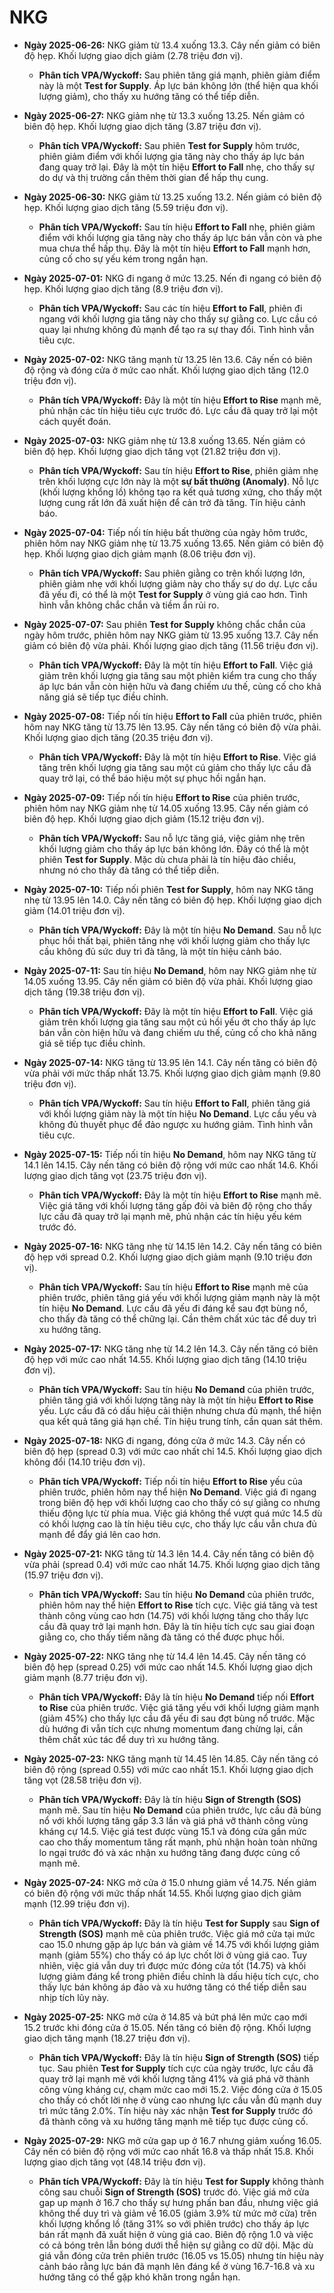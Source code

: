 # NKG

- **Ngày 2025-06-26:** NKG giảm từ 13.4 xuống 13.3. Cây nến giảm có biên độ hẹp. Khối lượng giao dịch giảm (2.78 triệu đơn vị).
    - **Phân tích VPA/Wyckoff:** Sau phiên tăng giá mạnh, phiên giảm điểm này là một **Test for Supply**. Áp lực bán không lớn (thể hiện qua khối lượng giảm), cho thấy xu hướng tăng có thể tiếp diễn.
- **Ngày 2025-06-27:** NKG giảm nhẹ từ 13.3 xuống 13.25. Nến giảm có biên độ hẹp. Khối lượng giao dịch tăng (3.87 triệu đơn vị).
    - **Phân tích VPA/Wyckoff:** Sau phiên **Test for Supply** hôm trước, phiên giảm điểm với khối lượng gia tăng này cho thấy áp lực bán đang quay trở lại. Đây là một tín hiệu **Effort to Fall** nhẹ, cho thấy sự do dự và thị trường cần thêm thời gian để hấp thụ cung.
- **Ngày 2025-06-30:** NKG giảm từ 13.25 xuống 13.2. Nến giảm có biên độ hẹp. Khối lượng giao dịch tăng (5.59 triệu đơn vị).
    - **Phân tích VPA/Wyckoff:** Sau tín hiệu **Effort to Fall** nhẹ, phiên giảm điểm với khối lượng gia tăng này cho thấy áp lực bán vẫn còn và phe mua chưa thể hấp thụ. Đây là một tín hiệu **Effort to Fall** mạnh hơn, củng cố cho sự yếu kém trong ngắn hạn.
- **Ngày 2025-07-01:** NKG đi ngang ở mức 13.25. Nến đi ngang có biên độ hẹp. Khối lượng giao dịch tăng (8.9 triệu đơn vị).
    - **Phân tích VPA/Wyckoff:** Sau các tín hiệu **Effort to Fall**, phiên đi ngang với khối lượng gia tăng này cho thấy sự giằng co. Lực cầu có quay lại nhưng không đủ mạnh để tạo ra sự thay đổi. Tình hình vẫn tiêu cực.
- **Ngày 2025-07-02:** NKG tăng mạnh từ 13.25 lên 13.6. Cây nến có biên độ rộng và đóng cửa ở mức cao nhất. Khối lượng giao dịch tăng (12.0 triệu đơn vị).
    - **Phân tích VPA/Wyckoff:** Đây là một tín hiệu **Effort to Rise** mạnh mẽ, phủ nhận các tín hiệu tiêu cực trước đó. Lực cầu đã quay trở lại một cách quyết đoán.
- **Ngày 2025-07-03:** NKG giảm nhẹ từ 13.8 xuống 13.65. Nến giảm có biên độ hẹp. Khối lượng giao dịch tăng vọt (21.82 triệu đơn vị).
    - **Phân tích VPA/Wyckoff:** Sau tín hiệu **Effort to Rise**, phiên giảm nhẹ trên khối lượng cực lớn này là một **sự bất thường (Anomaly)**. Nỗ lực (khối lượng khổng lồ) không tạo ra kết quả tương xứng, cho thấy một lượng cung rất lớn đã xuất hiện để cản trở đà tăng. Tín hiệu cảnh báo.
- **Ngày 2025-07-04:** Tiếp nối tín hiệu bất thường của ngày hôm trước, phiên hôm nay NKG giảm nhẹ từ 13.75 xuống 13.65. Nến giảm có biên độ hẹp. Khối lượng giao dịch giảm mạnh (8.06 triệu đơn vị).
    - **Phân tích VPA/Wyckoff:** Sau phiên giằng co trên khối lượng lớn, phiên giảm nhẹ với khối lượng giảm này cho thấy sự do dự. Lực cầu đã yếu đi, có thể là một **Test for Supply** ở vùng giá cao hơn. Tình hình vẫn không chắc chắn và tiềm ẩn rủi ro.
- **Ngày 2025-07-07:** Sau phiên **Test for Supply** không chắc chắn của ngày hôm trước, phiên hôm nay NKG giảm từ 13.95 xuống 13.7. Cây nến giảm có biên độ vừa phải. Khối lượng giao dịch tăng (11.56 triệu đơn vị).
    - **Phân tích VPA/Wyckoff:** Đây là một tín hiệu **Effort to Fall**. Việc giá giảm trên khối lượng gia tăng sau một phiên kiểm tra cung cho thấy áp lực bán vẫn còn hiện hữu và đang chiếm ưu thế, củng cố cho khả năng giá sẽ tiếp tục điều chỉnh.
- **Ngày 2025-07-08:** Tiếp nối tín hiệu **Effort to Fall** của phiên trước, phiên hôm nay NKG tăng từ 13.75 lên 13.95. Cây nến tăng có biên độ vừa phải. Khối lượng giao dịch tăng (20.35 triệu đơn vị).
    - **Phân tích VPA/Wyckoff:** Đây là một tín hiệu **Effort to Rise**. Việc giá tăng trên khối lượng gia tăng sau một cú giảm cho thấy lực cầu đã quay trở lại, có thể báo hiệu một sự phục hồi ngắn hạn.
- **Ngày 2025-07-09:** Tiếp nối tín hiệu **Effort to Rise** của phiên trước, phiên hôm nay NKG giảm nhẹ từ 14.05 xuống 13.95. Cây nến giảm có biên độ hẹp. Khối lượng giao dịch giảm (15.12 triệu đơn vị).
    - **Phân tích VPA/Wyckoff:** Sau nỗ lực tăng giá, việc giảm nhẹ trên khối lượng giảm cho thấy áp lực bán không lớn. Đây có thể là một phiên **Test for Supply**. Mặc dù chưa phải là tín hiệu đảo chiều, nhưng nó cho thấy đà tăng có thể tiếp diễn.
- **Ngày 2025-07-10:** Tiếp nối phiên **Test for Supply**, hôm nay NKG tăng nhẹ từ 13.95 lên 14.0. Cây nến tăng có biên độ hẹp. Khối lượng giao dịch giảm (14.01 triệu đơn vị).
    - **Phân tích VPA/Wyckoff:** Đây là một tín hiệu **No Demand**. Sau nỗ lực phục hồi thất bại, phiên tăng nhẹ với khối lượng giảm cho thấy lực cầu không đủ sức duy trì đà tăng, là một tín hiệu cảnh báo.
- **Ngày 2025-07-11:** Sau tín hiệu **No Demand**, hôm nay NKG giảm nhẹ từ 14.05 xuống 13.95. Cây nến giảm có biên độ vừa phải. Khối lượng giao dịch tăng (19.38 triệu đơn vị).
    - **Phân tích VPA/Wyckoff:** Đây là một tín hiệu **Effort to Fall**. Việc giá giảm trên khối lượng gia tăng sau một cú hồi yếu ớt cho thấy áp lực bán vẫn còn hiện hữu và đang chiếm ưu thế, củng cố cho khả năng giá sẽ tiếp tục điều chỉnh.
- **Ngày 2025-07-14:** NKG tăng từ 13.95 lên 14.1. Cây nến tăng có biên độ vừa phải với mức thấp nhất 13.75. Khối lượng giao dịch giảm mạnh (9.80 triệu đơn vị).
    - **Phân tích VPA/Wyckoff:** Sau tín hiệu **Effort to Fall**, phiên tăng giá với khối lượng giảm này là một tín hiệu **No Demand**. Lực cầu yếu và không đủ thuyết phục để đảo ngược xu hướng giảm. Tình hình vẫn tiêu cực.
- **Ngày 2025-07-15:** Tiếp nối tín hiệu **No Demand**, hôm nay NKG tăng từ 14.1 lên 14.15. Cây nến tăng có biên độ rộng với mức cao nhất 14.6. Khối lượng giao dịch tăng vọt (23.75 triệu đơn vị).
    - **Phân tích VPA/Wyckoff:** Đây là một tín hiệu **Effort to Rise** mạnh mẽ. Việc giá tăng với khối lượng tăng gấp đôi và biên độ rộng cho thấy lực cầu đã quay trở lại mạnh mẽ, phủ nhận các tín hiệu yếu kém trước đó.
- **Ngày 2025-07-16:** NKG tăng nhẹ từ 14.15 lên 14.2. Cây nến tăng có biên độ hẹp với spread 0.2. Khối lượng giao dịch giảm mạnh (9.10 triệu đơn vị).
    - **Phân tích VPA/Wyckoff:** Sau tín hiệu **Effort to Rise** mạnh mẽ của phiên trước, phiên tăng giá yếu với khối lượng giảm mạnh này là một tín hiệu **No Demand**. Lực cầu đã yếu đi đáng kể sau đợt bùng nổ, cho thấy đà tăng có thể chững lại. Cần thêm chất xúc tác để duy trì xu hướng tăng.
- **Ngày 2025-07-17:** NKG tăng nhẹ từ 14.2 lên 14.3. Cây nến tăng có biên độ hẹp với mức cao nhất 14.55. Khối lượng giao dịch tăng (14.10 triệu đơn vị).
    - **Phân tích VPA/Wyckoff:** Sau tín hiệu **No Demand** của phiên trước, phiên tăng giá với khối lượng tăng này là một tín hiệu **Effort to Rise** yếu. Lực cầu đã có dấu hiệu cải thiện nhưng chưa đủ mạnh, thể hiện qua kết quả tăng giá hạn chế. Tín hiệu trung tính, cần quan sát thêm.
- **Ngày 2025-07-18:** NKG đi ngang, đóng cửa ở mức 14.3. Cây nến có biên độ hẹp (spread 0.3) với mức cao nhất chỉ 14.5. Khối lượng giao dịch không đổi (14.10 triệu đơn vị).
    - **Phân tích VPA/Wyckoff:** Tiếp nối tín hiệu **Effort to Rise** yếu của phiên trước, phiên hôm nay thể hiện **No Demand**. Việc giá đi ngang trong biên độ hẹp với khối lượng cao cho thấy có sự giằng co nhưng thiếu động lực từ phía mua. Việc giá không thể vượt quá mức 14.5 dù có khối lượng cao là tín hiệu tiêu cực, cho thấy lực cầu vẫn chưa đủ mạnh để đẩy giá lên cao hơn.
- **Ngày 2025-07-21:** NKG tăng từ 14.3 lên 14.4. Cây nến tăng có biên độ vừa phải (spread 0.4) với mức cao nhất 14.75. Khối lượng giao dịch tăng (15.97 triệu đơn vị).
    - **Phân tích VPA/Wyckoff:** Sau tín hiệu **No Demand** của phiên trước, phiên hôm nay thể hiện **Effort to Rise** tích cực. Việc giá tăng và test thành công vùng cao hơn (14.75) với khối lượng tăng cho thấy lực cầu đã quay trở lại mạnh hơn. Đây là tín hiệu tích cực sau giai đoạn giằng co, cho thấy tiềm năng đà tăng có thể được phục hồi.
- **Ngày 2025-07-22:** NKG tăng nhẹ từ 14.4 lên 14.45. Cây nến tăng có biên độ hẹp (spread 0.25) với mức cao nhất 14.5. Khối lượng giao dịch giảm mạnh (8.77 triệu đơn vị).
    - **Phân tích VPA/Wyckoff:** Đây là tín hiệu **No Demand** tiếp nối **Effort to Rise** của phiên trước. Việc giá tăng yếu với khối lượng giảm mạnh (giảm 45%) cho thấy lực cầu đã yếu đi sau đợt bùng nổ trước. Mặc dù hướng đi vẫn tích cực nhưng momentum đang chừng lại, cần thêm chất xúc tác để duy trì xu hướng tăng.
- **Ngày 2025-07-23:** NKG tăng mạnh từ 14.45 lên 14.85. Cây nến tăng có biên độ rộng (spread 0.55) với mức cao nhất 15.1. Khối lượng giao dịch tăng vọt (28.58 triệu đơn vị).
    - **Phân tích VPA/Wyckoff:** Đây là tín hiệu **Sign of Strength (SOS)** mạnh mẽ. Sau tín hiệu **No Demand** của phiên trước, lực cầu đã bùng nổ với khối lượng tăng gấp 3.3 lần và giá phá vỡ thành công vùng kháng cự 14.5. Việc giá test được vùng 15.1 và đóng cửa gần mức cao cho thấy momentum tăng rất mạnh, phủ nhận hoàn toàn những lo ngại trước đó và xác nhận xu hướng tăng đang được củng cố mạnh mẽ.
- **Ngày 2025-07-24:** NKG mở cửa ở 15.0 nhưng giảm về 14.75. Nến giảm có biên độ rộng với mức thấp nhất 14.55. Khối lượng giao dịch giảm mạnh (12.99 triệu đơn vị).
    - **Phân tích VPA/Wyckoff:** Đây là tín hiệu **Test for Supply** sau **Sign of Strength (SOS)** mạnh mẽ của phiên trước. Việc giá mở cửa tại mức cao 15.0 nhưng gặp áp lực bán và giảm về 14.75 với khối lượng giảm mạnh (giảm 55%) cho thấy có áp lực chốt lời ở vùng giá cao. Tuy nhiên, việc giá vẫn duy trì được mức đóng cửa tốt (14.75) và khối lượng giảm đáng kể trong phiên điều chỉnh là dấu hiệu tích cực, cho thấy lực bán không áp đảo và xu hướng tăng có thể tiếp diễn sau nhịp tích lũy này.
- **Ngày 2025-07-25:** NKG mở cửa ở 14.85 và bứt phá lên mức cao mới 15.2 trước khi đóng cửa ở 15.05. Nến tăng có biên độ rộng. Khối lượng giao dịch tăng mạnh (18.27 triệu đơn vị).
    - **Phân tích VPA/Wyckoff:** Đây là tín hiệu **Sign of Strength (SOS)** tiếp tục. Sau phiên **Test for Supply** tích cực của ngày trước, lực cầu đã quay trở lại mạnh mẽ với khối lượng tăng 41% và giá phá vỡ thành công vùng kháng cự, chạm mức cao mới 15.2. Việc đóng cửa ở 15.05 cho thấy có chốt lời nhẹ ở vùng cao nhưng lực cầu vẫn đủ mạnh duy trì mức tăng 2.0%. Tín hiệu này xác nhận **Test for Supply** trước đó đã thành công và xu hướng tăng mạnh mẽ tiếp tục được củng cố.


- **Ngày 2025-07-29:** NKG mở cửa gap up ở 16.7 nhưng giảm xuống 16.05. Cây nến có biên độ rộng với mức cao nhất 16.8 và thấp nhất 15.8. Khối lượng giao dịch tăng vọt (48.14 triệu đơn vị).
    - **Phân tích VPA/Wyckoff:** Đây là tín hiệu **Test for Supply** không thành công sau chuỗi **Sign of Strength (SOS)** trước đó. Việc giá mở cửa gap up mạnh ở 16.7 cho thấy sự hưng phấn ban đầu, nhưng việc giá không thể duy trì và giảm về 16.05 (giảm 3.9% từ mức mở cửa) trên khối lượng khổng lồ (tăng 31% so với phiên trước) cho thấy áp lực bán rất mạnh đã xuất hiện ở vùng giá cao. Biên độ rộng 1.0 và việc có cả bóng trên lẫn bóng dưới thể hiện sự giằng co dữ dội. Mặc dù giá vẫn đóng cửa trên phiên trước (16.05 vs 15.05) nhưng tín hiệu này cảnh báo rằng lực bán đã mạnh lên đáng kể ở vùng 16.7-16.8 và xu hướng tăng có thể gặp khó khăn trong ngắn hạn.
